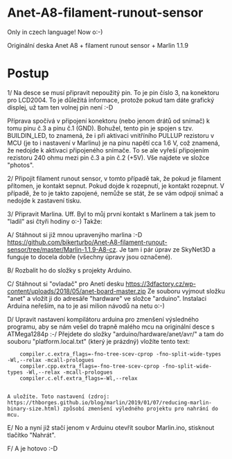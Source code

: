 # Anet-A8-filament-runout-sensor


Only in czech language! Now o:-) 


Originální deska Anet A8 + filament runout sensor + Marlin 1.1.9


# Postup


1/ Na desce se musí připravit nepoužitý pin. To je pin číslo 3, na konektoru pro LCD2004.
   To je důležitá informace, protože pokud tam dáte grafický displej, už tam ten volnej pin není :-D
   
   Příprava spočívá v připojení konektoru (nebo jenom drátů od snímač) k tomu pinu č.3 a pinu č.1 (GND).
   Bohužel, tento pin je spojen s tzv. BUILDIN_LED, to znamená, že i při aktivaci vnitříního PULLUP rezistoru v MCU (je to i nastavení v Marlinu) je na pinu napětí cca 1.6 V, což znamená, že nedojde k aktivaci připojeného snímače.
   To se ale vyřeší připojením rezistoru 240 ohmu mezi pin č.3 a pin č.2 (+5V).
   Vše najdete ve složce "photos".
   
2/ Připojit filament runout sensor, v tomto případě tak, že pokud je filament přítomen, je kontakt sepnut. Pokud dojde k rozepnutí, je kontakt rozepnut.
   V případě, že to je takto zapojené, nemůže se stát, že se vám odpojí snímač a nedojde k zastavení tisku.
   
3/ Připravit Marlina. Uff. Byl to můj první kontakt s Marlinem a tak jsem to "ladil" asi čtyři hodiny o:-)
   Takže:
   
   A/ Stáhnout si již mnou upravenýho marlina :-D https://github.com/bikerturbo/Anet-A8-filament-runout-sensor/tree/master/Marlin-1.1.9-A8-cz. Je tam i pár úprav ze SkyNet3D a funguje to docela dobře (všechny úpravy jsou označené).
   
   B/ Rozbalit ho do složky s projekty Arduino.
   
   C/ Stáhnout si "ovladač" pro Anetí desku https://3dfactory.cz/wp-content/uploads/2018/05/anet-board-master.zip
      Ze souboru vyjmout složku "anet" a vložit ji do adresáře "hardware" ve složce "arduino". 
      Instalaci Arduina neřeším, na to je asi milion návodů na netu o:-)
      
   D/ Upravit nastavení kompilátoru arduina pro zmenšení výsledného programu, aby se nám vešel do trapně malého mcu na originální desce s ATMega1284p :-/
      Přejdete do složky "arduino/hardware/anet/avr/" a tam do souboru "platform.local.txt" (který je prázdný) vložíte tento text:
      
        compiler.c.extra_flags=-fno-tree-scev-cprop -fno-split-wide-types -Wl,--relax -mcall-prologues
        compiler.cpp.extra_flags=-fno-tree-scev-cprop -fno-split-wide-types -Wl,--relax -mcall-prologues
        compiler.c.elf.extra_flags=-Wl,--relax
     
     
    A uložíte. Toto nastavení (zdroj: https://thborges.github.io/blog/marlin/2019/01/07/reducing-marlin-binary-size.html) způsobí zmenšení výledného projektu pro nahrání do mcu.
    
   E/ No a nyní již stačí jenom v Arduinu otevřít soubor Marlin.ino, stisknout tlačítko "Nahrát".
   
   F/ A je hotovo :-D 

